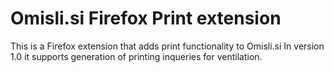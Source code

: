 # Omisli.si Firefox Print extension

This is a Firefox extension that adds print functionality to Omisli.si
In version 1.0 it supports generation of printing inqueries for ventilation.

